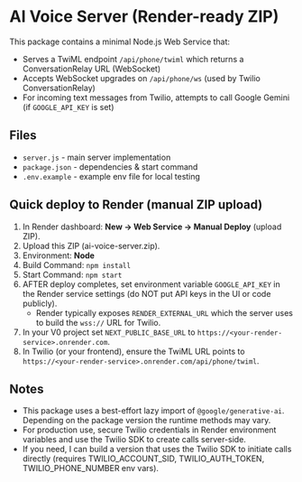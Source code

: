 # AI Voice Server (Render-ready ZIP)

This package contains a minimal Node.js Web Service that:
- Serves a TwiML endpoint `/api/phone/twiml` which returns a ConversationRelay URL (WebSocket)
- Accepts WebSocket upgrades on `/api/phone/ws` (used by Twilio ConversationRelay)
- For incoming text messages from Twilio, attempts to call Google Gemini (if `GOOGLE_API_KEY` is set)

## Files
- `server.js` - main server implementation
- `package.json` - dependencies & start command
- `.env.example` - example env file for local testing

## Quick deploy to Render (manual ZIP upload)
1. In Render dashboard: **New → Web Service → Manual Deploy** (upload ZIP).
2. Upload this ZIP (ai-voice-server.zip).
3. Environment: **Node**
4. Build Command: `npm install`
5. Start Command: `npm start`
6. AFTER deploy completes, set environment variable `GOOGLE_API_KEY` in the Render service settings (do NOT put API keys in the UI or code publicly).
   - Render typically exposes `RENDER_EXTERNAL_URL` which the server uses to build the `wss://` URL for Twilio.
7. In your V0 project set `NEXT_PUBLIC_BASE_URL` to `https://<your-render-service>.onrender.com`.
8. In Twilio (or your frontend), ensure the TwiML URL points to `https://<your-render-service>.onrender.com/api/phone/twiml`.

## Notes
- This package uses a best-effort lazy import of `@google/generative-ai`. Depending on the package version the runtime methods may vary.
- For production use, secure Twilio credentials in Render environment variables and use the Twilio SDK to create calls server-side.
- If you need, I can build a version that uses the Twilio SDK to initiate calls directly (requires TWILIO_ACCOUNT_SID, TWILIO_AUTH_TOKEN, TWILIO_PHONE_NUMBER env vars).
